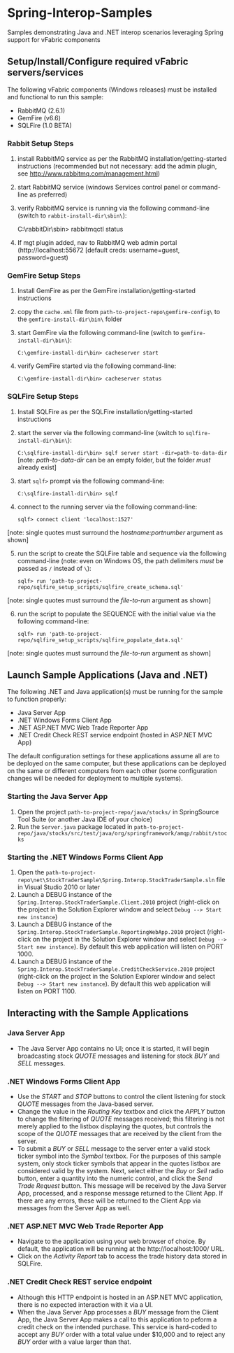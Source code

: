 Spring-Interop-Samples
======================
Samples demonstrating Java and .NET interop scenarios leveraging Spring support for vFabric components


Setup/Install/Configure required vFabric servers/services
---------------------------------------------------------

The following vFabric components (Windows releases) must be installed and functional to run this sample:

* RabbitMQ (2.6.1)
* GemFire (v6.6)
* SQLFire (1.0 BETA)


### Rabbit Setup Steps

1. install RabbitMQ service as per the RabbitMQ installation/getting-started instructions (recommended but not necessary: add the admin plugin, see http://www.rabbitmq.com/management.html)
2. start RabbitMQ service (windows Services control panel or command-line as preferred)
3. verify RabbitMQ service is running via the following command-line (switch to `rabbit-install-dir\sbin\`):

    C:\rabbitDir\sbin> rabbitmqctl status

4. If mgt plugin added, nav to RabbitMQ web admin portal (http://localhost:55672  [default creds: username=guest, password=guest)

### GemFire Setup Steps


1. Install GemFire as per the GemFire installation/getting-started instructions
2. copy the `cache.xml` file from `path-to-project-repo\gemfire-config\` to the `gemfire-install-dir\bin\` folder
3. start GemFire via the following command-line (switch to `gemfire-install-dir\bin\`):

    `C:\gemfire-install-dir\bin> cacheserver start`

4. verify GemFire started via the following command-line:

    `C:\gemfire-install-dir\bin> cacheserver status`

### SQLFire Setup Steps

1. Install SQLFire as per the SQLFire installation/getting-started instructions
2. start the server via the following command-line (switch to `sqlfire-install-dir\bin\`):

    `C:\sqlfire-install-dir\bin> sqlf server start -dir=path-to-data-dir` [note: _path-to-data-dir_ can be an empty folder, but the folder _must_ already exist]

3. start `sqlf>` prompt via the following command-line:

    `C:\sqlfire-install-dir\bin> sqlf`

4. connect to the running server via the following command-line:

    `sqlf> connect client 'localhost:1527'`

[note: single quotes must surround the _hostname:portnumber_ argument as shown]

5. run the script to create the SQLFire table and sequence via the following command-line (note: even on Windows OS, the path delimiters _must_ be passed as `/` instead of `\`):

    `sqlf> run 'path-to-project-repo/sqlfire_setup_scripts/sqlfire_create_schema.sql'`

[note: single quotes must surround the _file-to-run_ argument as shown]

6. run the script to populate the SEQUENCE with the initial value via the following command-line:

    `sqlf> run 'path-to-project-repo/sqlfire_setup_scripts/sqlfire_populate_data.sql'`

[note: single quotes must surround the _file-to-run_ argument as shown]

Launch Sample Applications (Java and .NET) 
------------------------------------------

The following .NET and Java application(s) must be running for the sample to function properly:

* Java Server App
* .NET Windows Forms Client App
* .NET ASP.NET MVC Web Trade Reporter App
* .NET Credit Check REST service endpoint (hosted in ASP.NET MVC App)

The default configuration settings for these applications assume all are to be deployed on the same computer, but these applications can be deployed on the same or different computers from each other (some configuration changes will be needed for deployment to multiple systems).

### Starting the Java Server App

1. Open the project `path-to-project-repo/java/stocks/` in SpringSource Tool Suite (or another Java IDE of your choice)
2. Run the `Server.java` package located in `path-to-project-repo/java/stocks/src/test/java/org/springframework/amqp/rabbit/stocks`

### Starting the .NET Windows Forms Client App
1. Open the `path-to-project-repo\net\StockTraderSample\Spring.Interop.StockTraderSample.sln` file in Visual Studio 2010 or later
2. Launch a DEBUG instance of the `Spring.Interop.StockTraderSample.Client.2010` project (right-click on the project in the Solution Explorer window and select `Debug --> Start new instance`)
3. Launch a DEBUG instance of the `Spring.Interop.StockTraderSample.ReportingWebApp.2010` project (right-click on the project in the Solution Explorer window and select `Debug --> Start new instance`).  By default this web application will listen on PORT 1000.
4. Launch a DEBUG instance of the `Spring.Interop.StockTraderSample.CreditCheckService.2010` project (right-click on the project in the Solution Explorer window and select `Debug --> Start new instance`).  By default this web application will listen on PORT 1100.

Interacting with the Sample Applications
----------------------------------------

### Java Server App
* The Java Server App contains no UI; once it is started, it will begin broadcasting stock _QUOTE_ messages and listening for stock _BUY_ and _SELL_ messages.

### .NET Windows Forms Client App
* Use the _START_ and _STOP_ buttons to control the client listening for stock _QUOTE_ messages from the Java-based server.
* Change the value in the _Routing Key_ textbox and click the _APPLY_ button to change the filtering of _QUOTE_ messages received; this filtering is not merely applied to the listbox displaying the quotes, but controls the scope of the _QUOTE_ messages that are received by the client from the server.
* To submit a _BUY_ or _SELL_ message to the server enter a valid stock ticker symbol into the _Symbol_ textbox.  For the purposes of this sample system, only stock ticker symbols that appear in the quotes listbox are considered valid by the system.  Next, select either the _Buy_ or _Sell_ radio button, enter a quantity into the numeric control, and click the _Send Trade Request_ button.  This message will be received by the Java Server App, processed, and a response message returned to the Client App.  If there are any errors, these will be returned to the Client App via messages from the Server App as well.

### .NET ASP.NET MVC Web Trade Reporter App
* Navigate to the application using your web browser of choice.  By default, the application will be running at the http://localhost:1000/ URL.
* Click on the _Activity Report_ tab to access the trade history data stored in SQLFire.

### .NET Credit Check REST service endpoint
* Although this HTTP endpoint is hosted in an ASP.NET MVC application, there is no expected interaction with it via a UI.
* When the Java Server App processes a _BUY_ message from the Client App, the Java Server App makes a call to this application to peform a credit check on the intended purchase.  This service is hard-coded to accept any _BUY_ order with a total value under $10,000 and to reject any _BUY_ order with a value larger than that.

